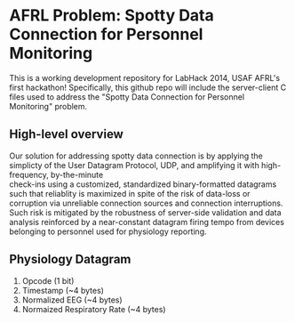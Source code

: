 # AFRL Problem: Spotty Data Connection for Personnel Monitoring

This is a working development repository for LabHack 2014, USAF AFRL's first 
hackathon! Specifically, this github repo will include the server-client C files 
used to address the "Spotty Data Connection for Personnel Monitoring" problem.

## High-level overview

Our solution for addressing spotty data connection is by applying the simplicty of 
the User Datagram Protocol, UDP, and amplifying it with high-frequency, by-the-minute  
check-ins using a customized, standardized binary-formatted datagrams such that 
reliablity is maximized in spite of the risk of data-loss or corruption via 
unreliable connection sources and connection interruptions. Such risk 
is mitigated by the robustness of server-side validation and data analysis reinforced 
by a near-constant datagram firing tempo from devices belonging to personnel used for 
physiology reporting.  

## Physiology Datagram
1. Opcode (1 bit)
2. Timestamp (~4 bytes) 
3. Normalized EEG (~4 bytes)
4. Normaized Respiratory Rate (~4 bytes)

 

